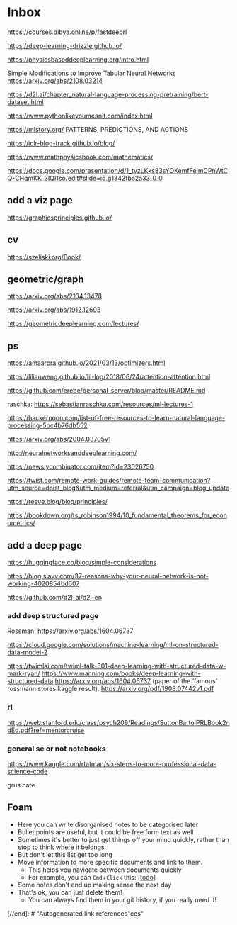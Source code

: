 # Inbox

https://courses.dibya.online/p/fastdeeprl

https://deep-learning-drizzle.github.io/

https://physicsbaseddeeplearning.org/intro.html

Simple Modifications to Improve Tabular Neural Networks https://arxiv.org/abs/2108.03214

https://d2l.ai/chapter_natural-language-processing-pretraining/bert-dataset.html

https://www.pythonlikeyoumeanit.com/index.html

https://mlstory.org/ PATTERNS, PREDICTIONS, AND ACTIONS

https://iclr-blog-track.github.io/blog/

https://www.mathphysicsbook.com/mathematics/

https://docs.google.com/presentation/d/1_tvzLKks83sYOKemfFeImCPnWtCQ-CHqmKK_3IQI1so/edit#slide=id.g1342fba2a33_0_0


## add a viz page

https://graphicsprinciples.github.io/

## cv

https://szeliski.org/Book/

## geometric/graph

https://arxiv.org/abs/2104.13478

https://arxiv.org/abs/1912.12693

https://geometricdeeplearning.com/lectures/

## ps

https://amaarora.github.io/2021/03/13/optimizers.html

https://lilianweng.github.io/lil-log/2018/06/24/attention-attention.html

https://github.com/erebe/personal-server/blob/master/README.md

raschka: https://sebastianraschka.com/resources/ml-lectures-1


https://hackernoon.com/list-of-free-resources-to-learn-natural-language-processing-5bc4b76db552

https://arxiv.org/abs/2004.03705v1

http://neuralnetworksanddeeplearning.com/

https://news.ycombinator.com/item?id=23026750

https://twist.com/remote-work-guides/remote-team-communication?utm_source=doist_blog&utm_medium=referral&utm_campaign=blog_update

https://reeve.blog/blog/principles/

https://bookdown.org/ts_robinson1994/10_fundamental_theorems_for_econometrics/

## add a deep page

https://huggingface.co/blog/simple-considerations

https://blog.slavv.com/37-reasons-why-your-neural-network-is-not-working-4020854bd607

https://github.com/d2l-ai/d2l-en

### add deep structured page

Rossman: https://arxiv.org/abs/1604.06737

https://cloud.google.com/solutions/machine-learning/ml-on-structured-data-model-2

https://twimlai.com/twiml-talk-301-deep-learning-with-structured-data-w-mark-ryan/
https://www.manning.com/books/deep-learning-with-structured-data
https://arxiv.org/abs/1604.06737 (paper of the ‘famous’ rossmann stores kaggle result).
https://arxiv.org/pdf/1908.07442v1.pdf

### rl

https://web.stanford.edu/class/psych209/Readings/SuttonBartoIPRLBook2ndEd.pdf?ref=mentorcruise


### general se or not notebooks

https://www.kaggle.com/rtatman/six-steps-to-more-professional-data-science-code

grus hate

## Foam

- Here you can write disorganised notes to be categorised later
- Bullet points are useful, but it could be free form text as well
- Sometimes it's better to just get things off your mind quickly, rather than stop to think where it belongs
- But don't let this list get too long
- Move information to more specific documents and link to them.
  - This helps you navigate between documents quickly
  - For example, you can `Cmd`+`Click` this: [[todo]]
- Some notes don't end up making sense the next day
- That's ok, you can just delete them!
  - You can always find them in your git history, if you really need it!

[//begin]: # "Autogenerated link references for markdown compatibility"
[todo]: todo "Todo"
[//end]: # "Autogenerated link references"ces"
